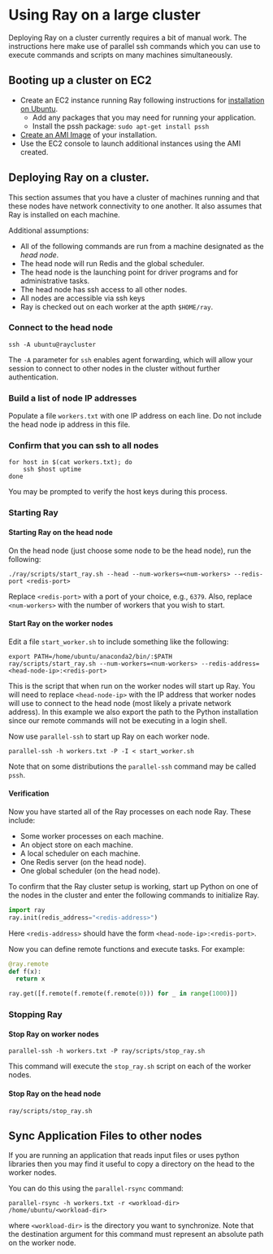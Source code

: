 # Using Ray on a large cluster

Deploying Ray on a cluster currently requires a bit of manual work.
The instructions here make use of parallel ssh commands which you can use to execute commands and scripts on many machines simultaneously.

## Booting up a cluster on EC2

* Create an EC2 instance running Ray following instructions for [installation on
Ubuntu](install-on-ubuntu.md).
    * Add any packages that you may need for running your application.
    * Install the pssh package: `sudo apt-get install pssh`
* [Create an AMI Image](http://docs.aws.amazon.com/AWSEC2/latest/UserGuide/creating-an-ami-ebs.html) of your installation.
* Use the EC2 console to launch additional instances using the AMI created.

## Deploying Ray on a cluster.

This section assumes that you have a cluster of machines running and that these nodes have network connectivity to one another.
It also assumes that Ray is installed on each machine.

Additional assumptions:

* All of the following commands are run from a machine designated as
the _head node_.
* The head node will run Redis and the global scheduler.
* The head node is the launching point for driver programs and for administrative tasks.
* The head node has ssh access to all other nodes.
* All nodes are accessible via ssh keys
* Ray is checked out on each worker at the apth `$HOME/ray`.

### Connect to the head node

```
ssh -A ubuntu@raycluster
```

The `-A` parameter for `ssh` enables agent forwarding, which will allow your session to connect to other nodes in the cluster without further authentication.

### Build a list of node IP addresses

Populate a file `workers.txt` with one IP address on each line.
Do not include the head node ip address in this file.

### Confirm that you can ssh to all nodes
```
for host in $(cat workers.txt); do
	ssh $host uptime
done
```

You may be prompted to verify the host keys during this process.

### Starting Ray

#### Starting Ray on the head node

On the head node (just choose some node to be the head node), run the following:

```
./ray/scripts/start_ray.sh --head --num-workers=<num-workers> --redis-port <redis-port>
```

Replace `<redis-port>` with a port of your choice, e.g., `6379`.
Also, replace `<num-workers>` with the number of workers that you wish to start.


#### Start Ray on the worker nodes

Edit a file `start_worker.sh` to include something like the following:

```
export PATH=/home/ubuntu/anaconda2/bin/:$PATH
ray/scripts/start_ray.sh --num-workers=<num-workers> --redis-address=<head-node-ip>:<redis-port>
```

This is the script that when run on the worker nodes will start up Ray.
You will need to replace `<head-node-ip>` with the IP address that worker nodes will
use to connect to the head node (most likely a private network address).
In this example we also export the path to the Python installation since our remote
commands will not be executing in a login shell.

Now use `parallel-ssh` to start up Ray on each worker node.

```
parallel-ssh -h workers.txt -P -I < start_worker.sh
```

Note that on some distributions the `parallel-ssh` command may be called `pssh`.

#### Verification

Now you have started all of the Ray processes on each node Ray. These include:

- Some worker processes on each machine.
- An object store on each machine.
- A local scheduler on each machine.
- One Redis server (on the head node).
- One global scheduler (on the head node).

To confirm that the Ray cluster setup is working, start up Python on one of the nodes in the cluster and enter the following commands to initialize Ray.

```python
import ray
ray.init(redis_address="<redis-address>")
```

Here `<redis-address>` should have the form `<head-node-ip>:<redis-port>`.

Now you can define remote functions and execute tasks. For example:

```python
@ray.remote
def f(x):
  return x

ray.get([f.remote(f.remote(f.remote(0))) for _ in range(1000)])
```


### Stopping Ray

#### Stop Ray on worker nodes

```
parallel-ssh -h workers.txt -P ray/scripts/stop_ray.sh
```

This command will execute the `stop_ray.sh` script on each of the worker nodes.

#### Stop Ray on the head node

```
ray/scripts/stop_ray.sh
```


## Sync Application Files to other nodes

If you are running an application that reads input files or uses python libraries then you may find it useful to copy a directory on the head to the worker nodes.


You can do this using the `parallel-rsync` command:

```
parallel-rsync -h workers.txt -r <workload-dir> /home/ubuntu/<workload-dir>
```

where `<workload-dir>` is the directory you want to synchronize.
Note that the destination argument for this command must represent an absolute path on the worker node.


